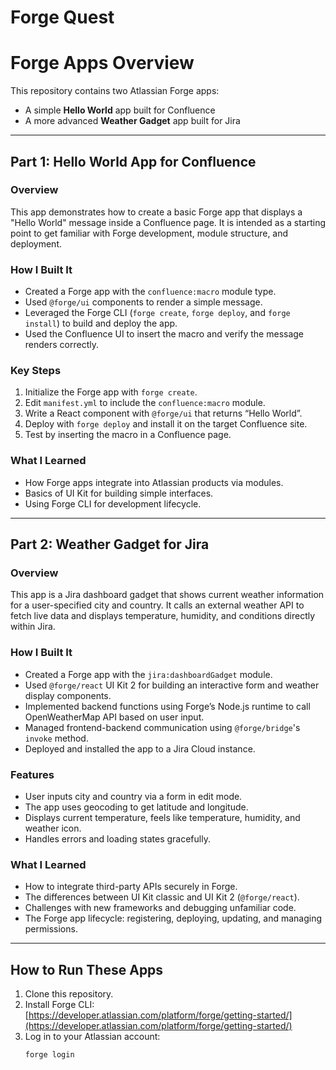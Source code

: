 # Forge Quest
# Forge Apps Overview

This repository contains two Atlassian Forge apps:

- A simple **Hello World** app built for Confluence  
- A more advanced **Weather Gadget** app built for Jira

---

## Part 1: Hello World App for Confluence

### Overview  
This app demonstrates how to create a basic Forge app that displays a "Hello World" message inside a Confluence page. It is intended as a starting point to get familiar with Forge development, module structure, and deployment.

### How I Built It  
- Created a Forge app with the `confluence:macro` module type.  
- Used `@forge/ui` components to render a simple message.  
- Leveraged the Forge CLI (`forge create`, `forge deploy`, and `forge install`) to build and deploy the app.  
- Used the Confluence UI to insert the macro and verify the message renders correctly.

### Key Steps  
1. Initialize the Forge app with `forge create`.  
2. Edit `manifest.yml` to include the `confluence:macro` module.  
3. Write a React component with `@forge/ui` that returns “Hello World”.  
4. Deploy with `forge deploy` and install it on the target Confluence site.  
5. Test by inserting the macro in a Confluence page.

### What I Learned  
- How Forge apps integrate into Atlassian products via modules.  
- Basics of UI Kit for building simple interfaces.  
- Using Forge CLI for development lifecycle.

---

## Part 2: Weather Gadget for Jira

### Overview  
This app is a Jira dashboard gadget that shows current weather information for a user-specified city and country. It calls an external weather API to fetch live data and displays temperature, humidity, and conditions directly within Jira.

### How I Built It  
- Created a Forge app with the `jira:dashboardGadget` module.  
- Used `@forge/react` UI Kit 2 for building an interactive form and weather display components.  
- Implemented backend functions using Forge’s Node.js runtime to call OpenWeatherMap API based on user input.  
- Managed frontend-backend communication using `@forge/bridge`'s `invoke` method.  
- Deployed and installed the app to a Jira Cloud instance.

### Features  
- User inputs city and country via a form in edit mode.  
- The app uses geocoding to get latitude and longitude.  
- Displays current temperature, feels like temperature, humidity, and weather icon.  
- Handles errors and loading states gracefully.

### What I Learned  
- How to integrate third-party APIs securely in Forge.  
- The differences between UI Kit classic and UI Kit 2 (`@forge/react`).  
- Challenges with new frameworks and debugging unfamiliar code.  
- The Forge app lifecycle: registering, deploying, updating, and managing permissions.

---

## How to Run These Apps

1. Clone this repository.  
2. Install Forge CLI: [https://developer.atlassian.com/platform/forge/getting-started/](https://developer.atlassian.com/platform/forge/getting-started/)  
3. Log in to your Atlassian account:  
   ```bash
   forge login
